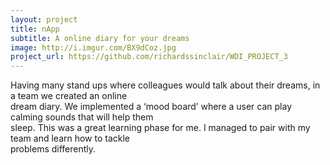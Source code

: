 ```yaml
---
layout: project
title: nApp
subtitle: A online diary for your dreams
image: http://i.imgur.com/BX9dCoz.jpg
project_url: https://github.com/richardssinclair/WDI_PROJECT_3
---
```


Having many stand ups where colleagues would talk about their dreams, in a team we created an online  
dream diary. We implemented a ‘mood board’ where a user can play calming sounds that will help them   
sleep. This was a great learning phase for me. I managed to pair with my team and learn how to tackle  
problems differently.
